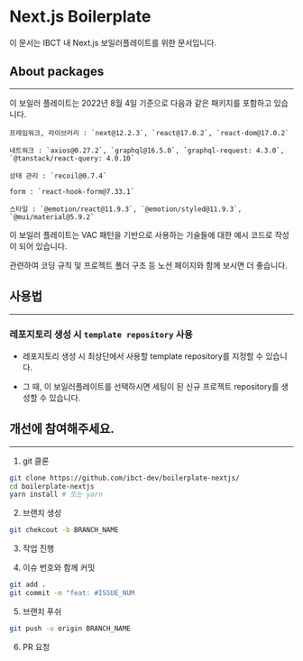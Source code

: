 # Next.js Boilerplate

이 문서는 IBCT 내 Next.js 보일러플레이트를 위한 문서입니다.

## About packages

---

이 보일러 플레이트는 2022년 8월 4일 기준으로 다음과 같은 패키지를 포함하고 있습니다.

```
프레임워크, 라이브러리 : `next@12.2.3`, `react@17.0.2`, `react-dom@17.0.2`

네트워크 : `axios@0.27.2`, `graphql@16.5.0`, `graphql-request: 4.3.0`, `@tanstack/react-query: 4.0.10`

상태 관리 : `recoil@0.7.4`

form : `react-hook-form@7.33.1`

스타일 : `@emotion/react@11.9.3`, `@emotion/styled@11.9.3`, `@mui/material@5.9.2`
```

이 보일러 플레이트는 VAC 패턴을 기반으로 사용하는 기술들에 대한 예시 코드로 작성이 되어 있습니다.

관련하여 코딩 규칙 및 프로젝트 폴더 구조 등 노션 페이지와 함께 보시면 더 좋습니다.

## 사용법

---

### 레포지토리 생성 시 `template repository` 사용

-   레포지토리 생성 시 최상단에서 사용할 template repository를 지정할 수 있습니다.

-   그 때, 이 보일러플레이트를 선택하시면 세팅이 된 신규 프로젝트 repository를 생성할 수 있습니다.

## 개선에 참여해주세요.

---

1. git 클론

```bash
git clone https://github.com/ibct-dev/boilerplate-nextjs/
cd boilerplate-nextjs
yarn install # 또는 yarn
```

2. 브랜치 생성

```bash
git chekcout -b BRANCH_NAME
```

3. 작업 진행

4. 이슈 번호와 함께 커밋

```bash
git add .
git commit -m "feat: #ISSUE_NUM
```

5. 브랜치 푸쉬

```bash
git push -u origin BRANCH_NAME
```

6. PR 요청
